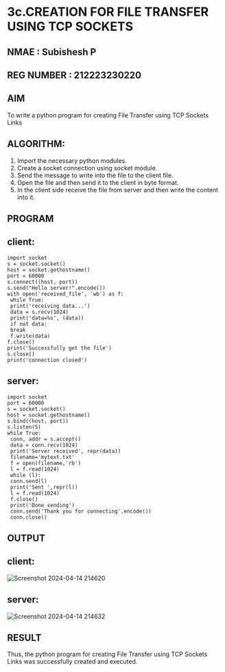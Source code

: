 # 3c.CREATION FOR FILE TRANSFER USING TCP SOCKETS
## NMAE : Subishesh P
## REG NUMBER : 212223230220
## AIM
To write a python program for creating File Transfer using TCP Sockets Links
## ALGORITHM:
1. Import the necessary python modules.
2. Create a socket connection using socket module.
3. Send the message to write into the file to the client file.
4. Open the file and then send it to the client in byte format.
5. In the client side receive the file from server and then write the content into it.
## PROGRAM
## client:
```
import socket
s = socket.socket()
host = socket.gethostname()
port = 60000
s.connect((host, port))
s.send("Hello server!".encode())
with open('received_file', 'wb') as f:
 while True:
 print('receiving data...')
 data = s.recv(1024)
 print('data=%s', (data))
 if not data:
 break
 f.write(data)
f.close()
print('Successfully get the file')
s.close()
print('connection closed')

```
## server:
```
import socket 
port = 60000 
s = socket.socket() 
host = socket.gethostname() 
s.bind((host, port)) 
s.listen(5) 
while True:
 conn, addr = s.accept() 
 data = conn.recv(1024)
 print('Server received', repr(data))
 filename='mytext.txt'
 f = open(filename,'rb')
 l = f.read(1024)
 while (l):
 conn.send(l)
 print('Sent ',repr(l))
 l = f.read(1024)
 f.close()
 print('Done sending')
 conn.send('Thank you for connecting'.encode())
 conn.close()
```

## OUTPUT
## client:
![Screenshot 2024-04-14 214620](https://github.com/praveen2p/3c.FILE_TRANSFER_USING_TCP_SOCKETS/assets/151658061/c353dbe1-8832-4115-9f5e-18f2ec820491)

## server:
![Screenshot 2024-04-14 214632](https://github.com/praveen2p/3c.FILE_TRANSFER_USING_TCP_SOCKETS/assets/151658061/4caee060-0e0f-4ea4-8149-b6cb8e8f2284)

## RESULT
Thus, the python program for creating File Transfer using TCP Sockets Links was 
successfully created and executed.
